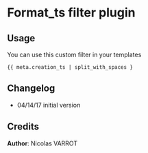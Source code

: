 # Format_ts filter plugin


## Usage

You can use this custom filter in your templates 

```jinja2
{{ meta.creation_ts | split_with_spaces }
```

## Changelog

- 04/14/17 initial version

## Credits

**Author**: Nicolas VARROT